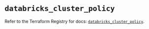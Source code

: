 # `databricks_cluster_policy`

Refer to the Terraform Registry for docs: [`databricks_cluster_policy`](https://registry.terraform.io/providers/databricks/databricks/1.66.0/docs/resources/cluster_policy).
